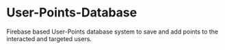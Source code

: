 # User-Points-Database
Firebase based User-Points database system to save and add points to the interacted and targeted users. 
